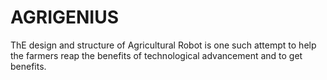 # AGRIGENIUS
ThE design and structure of Agricultural Robot is one such attempt to help the farmers  reap the benefits of technological advancement and to get benefits.
